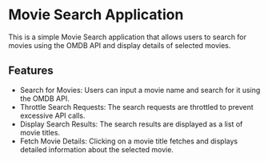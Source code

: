 # Movie Search Application

This is a simple Movie Search application that allows users to search for movies using the OMDB API and display details of selected movies.

## Features

- Search for Movies: Users can input a movie name and search for it using the OMDB API.
- Throttle Search Requests: The search requests are throttled to prevent excessive API calls.
- Display Search Results: The search results are displayed as a list of movie titles.
- Fetch Movie Details: Clicking on a movie title fetches and displays detailed information about the selected movie.
